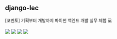 ## django-lec
[코멘토] 기획부터 개발까지 파이썬 백엔드 개발 실무 체험 💻

<div align=left>
  <img src="https://img.shields.io/badge/python-3776AB?style=flat&logo=python&logoColor=white">
  <img src="https://img.shields.io/badge/html5-E34F26?style=flat&logo=html5&logoColor=white">
  <img src="https://img.shields.io/badge/css-1572B6?style=flat&logo=css3&logoColor=white">
  <img src="https://img.shields.io/badge/django-092E20?style=flat&logo=django&logoColor=white">
</div>
